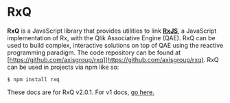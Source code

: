 # RxQ
**RxQ** is a JavaScript library that provides utilities to link [**RxJS**](https://github.com/ReactiveX/rxjs), a JavaScript implementation of Rx, with the Qlik Associative Engine (QAE). RxQ can be used to build complex, interactive solutions on top of QAE using the reactive programming paradigm. The code repository can be found at [https://github.com/axisgroup/rxq](https://github.com/axisgroup/rxq). RxQ can be used in projects via npm like so:
```
$ npm install rxq
```

These docs are for RxQ v2.0.1. For v1 docs, [go here.](https://opensrc.axisgroup.com/rxq/docs-v1)